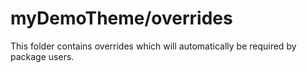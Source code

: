 # myDemoTheme/overrides

This folder contains overrides which will automatically be required by package users.
